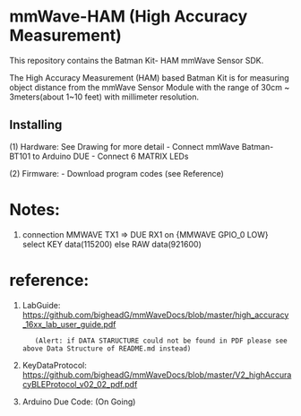 # mmWave-HAM (High Accuracy Measurement)
This repository contains the Batman Kit- HAM mmWave Sensor SDK. 



 
The High Accuracy Measurement (HAM) based Batman Kit is for measuring object distance 
from the mmWave Sensor Module with the range of 30cm ~ 3meters(about 1~10 feet) with millimeter resolution.


## Installing
 (1) Hardware:
     See Drawing for more detail
     - Connect mmWave Batman-BT101 to Arduino DUE
     - Connect 6 MATRIX LEDs 
       
 
 (2) Firmware:
     - Download program codes (see Reference)
      
      
 # Notes: 
   1. connection MMWAVE TX1 => DUE RX1
      on {MMWAVE GPIO_0 LOW} select KEY data(115200) else RAW data(921600)   


# reference:

1. LabGuide: https://github.com/bigheadG/mmWaveDocs/blob/master/high_accuracy_16xx_lab_user_guide.pdf

          (Alert: if DATA STARUCTURE could not be found in PDF please see above Data Structure of README.md instead)

2. KeyDataProtocol: https://github.com/bigheadG/mmWaveDocs/blob/master/V2_highAccuracyBLEProtocol_v02_02_pdf.pdf

3. Arduino Due Code: (On Going)  
